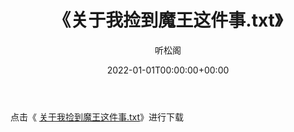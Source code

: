 ﻿---
title:  《关于我捡到魔王这件事.txt》
date:   2022-01-01T00:00:00+00:00
author: 听松阁
layout: post
permalink: /关于我捡到魔王这件事/
categories: 小说
tags: [小说]
---

点击《 [关于我捡到魔王这件事.txt](http://img.660000.xyz/bookstukust/book/bntxt/10/关于我捡到魔王这件事.txt)》进行下载
